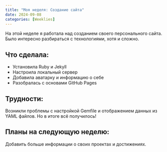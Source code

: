 ```yaml
---
title: "Моя неделя: Создание сайта"
date: 2024-09-08
categories: [Weeklies]
---
```


На этой неделе я работала над созданием своего персонального сайта. Было интересно разбираться с технологиями, хотя и сложно.

## Что сделала:
- Установила Ruby и Jekyll
- Настроила локальный сервер
- Добавила аватарку и информацию о себе
- Разобралась с основами GitHub Pages

## Трудности:
Возникли проблемы с настройкой Gemfile и отображением данных из YAML файлов. Но в итоге всё получилось!

## Планы на следующую неделю:
Добавить больше информации о своих проектах и достижениях.